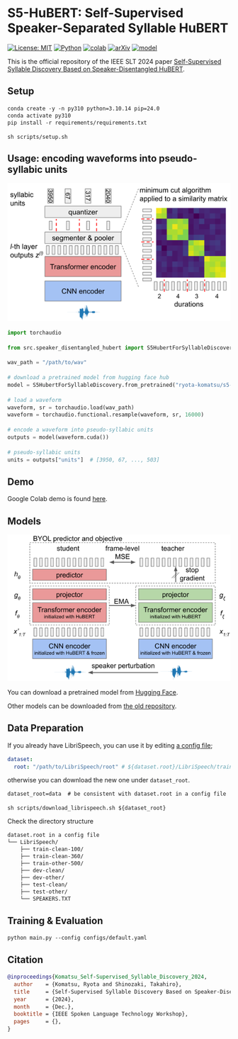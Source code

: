 # S5-HuBERT: Self-Supervised Speaker-Separated Syllable HuBERT

[![License: MIT](https://img.shields.io/badge/License-MIT-yellow.svg)](https://opensource.org/licenses/MIT)
[![Python](https://img.shields.io/badge/python-3.9%20%7C%203.10-blue.svg)](https://www.python.org)
[![colab](https://colab.research.google.com/assets/colab-badge.svg)](https://colab.research.google.com/github/ryota-komatsu/speaker_disentangled_hubert/blob/main/demo.ipynb)
[![arXiv](https://img.shields.io/badge/arXiv-Paper-<COLOR>.svg)](https://arxiv.org/abs/2409.10103)
[![model](https://img.shields.io/badge/%F0%9F%A4%97-Models-blue)](https://huggingface.co/ryota-komatsu/s5-hubert)

This is the official repository of the IEEE SLT 2024 paper [Self-Supervised Syllable Discovery Based on Speaker-Disentangled HuBERT](https://arxiv.org/abs/2409.10103).

## Setup

```shell
conda create -y -n py310 python=3.10.14 pip=24.0
conda activate py310
pip install -r requirements/requirements.txt

sh scripts/setup.sh
```

## Usage: encoding waveforms into pseudo-syllabic units

![](figures/usage.png)

```python
import torchaudio

from src.speaker_disentangled_hubert import S5HubertForSyllableDiscovery

wav_path = "/path/to/wav"

# download a pretrained model from hugging face hub
model = S5HubertForSyllableDiscovery.from_pretrained("ryota-komatsu/s5-hubert").cuda()

# load a waveform
waveform, sr = torchaudio.load(wav_path)
waveform = torchaudio.functional.resample(waveform, sr, 16000)

# encode a waveform into pseudo-syllabic units
outputs = model(waveform.cuda())

# pseudo-syllabic units
units = outputs["units"]  # [3950, 67, ..., 503]
```

## Demo

Google Colab demo is found [here](https://colab.research.google.com/github/ryota-komatsu/speaker_disentangled_hubert/blob/main/demo.ipynb).

## Models

![](figures/model.png)

You can download a pretrained model from [Hugging Face](https://huggingface.co/ryota-komatsu/s5-hubert).

Other models can be downloaded from [the old repository](https://huggingface.co/ryota-komatsu/speaker_disentangled_hubert/tree/main).

## Data Preparation

If you already have LibriSpeech, you can use it by editing [a config file](configs/default.yaml#L14);
```yaml
dataset:
  root: "/path/to/LibriSpeech/root" # ${dataset.root}/LibriSpeech/train-clean-100, train-clean-360, ...
```

otherwise you can download the new one under `dataset_root`.
```shell
dataset_root=data  # be consistent with dataset.root in a config file

sh scripts/download_librispeech.sh ${dataset_root}
```

Check the directory structure
```
dataset.root in a config file
└── LibriSpeech/
    ├── train-clean-100/
    ├── train-clean-360/
    ├── train-other-500/
    ├── dev-clean/
    ├── dev-other/
    ├── test-clean/
    ├── test-other/
    └── SPEAKERS.TXT
```

## Training & Evaluation

```shell
python main.py --config configs/default.yaml
```

## Citation

```bibtex
@inproceedings{Komatsu_Self-Supervised_Syllable_Discovery_2024,
  author    = {Komatsu, Ryota and Shinozaki, Takahiro},
  title     = {Self-Supervised Syllable Discovery Based on Speaker-Disentangled HuBERT},
  year      = {2024},
  month     = {Dec.},
  booktitle = {IEEE Spoken Language Technology Workshop},
  pages     = {},
}
```
